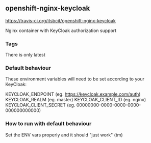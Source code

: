 ## openshift-nginx-keycloak

https://travis-ci.org/itsbcit/openshift-nginx-keycloak

Nginx container with KeyCloak authorization support

### Tags

There is only latest

### Default behaviour

These environment variables will need to be set according to your KeyCloak:

KEYCLOAK_ENDPOINT (eg. https://keycloak.example.com/auth)
KEYCLOAK_REALM (eg. master)
KEYCLOAK_CLIENT_ID (eg. nginx)
KEYCLOAK_CLIENT_SECRET (eg. 00000000-0000-0000-0000-000000000000)

### How to run with default behaviour

Set the ENV vars properly and it should "just work" (tm)
